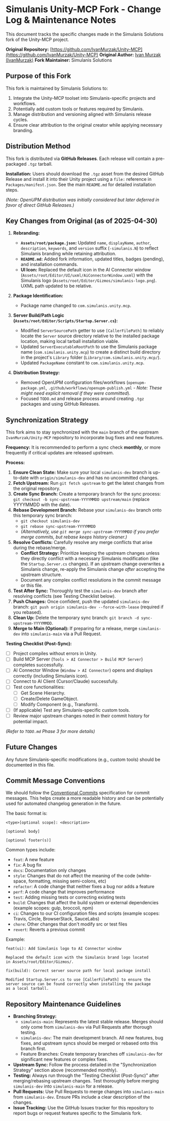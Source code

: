 # Simulanis Unity-MCP Fork - Change Log & Maintenance Notes

This document tracks the specific changes made in the Simulanis Solutions fork of the Unity-MCP project.

**Original Repository:** [https://github.com/IvanMurzak/Unity-MCP](https://github.com/IvanMurzak/Unity-MCP)
**Original Author:** [Ivan Murzak (IvanMurzak)](https://github.com/IvanMurzak)
**Fork Maintainer:** Simulanis Solutions

## Purpose of this Fork

This fork is maintained by Simulanis Solutions to:
1. Integrate the Unity-MCP toolset into Simulanis-specific projects and workflows.
2. Potentially add custom tools or features required by Simulanis.
3. Manage distribution and versioning aligned with Simulanis release cycles.
4. Ensure clear attribution to the original creator while applying necessary branding.

## Distribution Method

This fork is distributed via **GitHub Releases**. Each release will contain a pre-packaged `.tgz` tarball.

**Installation:** Users should download the `.tgz` asset from the desired GitHub Release and install it into their Unity project using a `file:` reference in `Packages/manifest.json`. See the main `README.md` for detailed installation steps.

*(Note: OpenUPM distribution was initially considered but later deferred in favor of direct GitHub Releases.)*

## Key Changes from Original (as of 2025-04-30)

1.  **Rebranding:**
    *   **`Assets/root/package.json`:** Updated `name`, `displayName`, `author`, `description`, `keywords`, and `version` suffix (`-simulanis.N`) to reflect Simulanis branding while retaining attribution.
    *   **`README.md`:** Added fork information, updated titles, badges (pending), and installation commands.
    *   **UI Icon:** Replaced the default icon in the AI Connector window (`Assets/root/Editor/UI/uxml/AiConnectorWindow.uxml`) with the Simulanis logo (`Assets/root/Editor/Gizmos/simulanis-logo.png`). UXML path updated to be relative.

2.  **Package Identification:**
    *   Package name changed to `com.simulanis.unity.mcp`.

3.  **Server Build/Path Logic (`Assets/root/Editor/Scripts/Startup.Server.cs`):**
    *   Modified `ServerSourcePath` getter to use `[CallerFilePath]` to reliably locate the `Server` source directory relative to the installed package location, making local tarball installation viable.
    *   Updated `ServerExecutableRootPath` to use the Simulanis package name (`com.simulanis.unity.mcp`) to create a distinct build directory in the project's `Library` folder (`Library/com.simulanis.unity.mcp/`).
    *   Updated `PackageName` constant to `com.simulanis.unity.mcp`.

4.  **Distribution Strategy:**
    *   Removed OpenUPM configuration files/workflows (`openupm-package.yml`, `.github/workflows/openupm-publish.yml` - *Note: These might need explicit removal if they were committed*).
    *   Focused `TODO.md` and release process around creating `.tgz` packages and using GitHub Releases.

## Synchronization Strategy

This fork aims to stay synchronized with the `main` branch of the upstream `IvanMurzak/Unity-MCP` repository to incorporate bug fixes and new features.

**Frequency:** It is recommended to perform a sync check **monthly**, or more frequently if critical updates are released upstream.

**Process:**

1.  **Ensure Clean State:** Make sure your local `simulanis-dev` branch is up-to-date with `origin/simulanis-dev` and has no uncommitted changes.
2.  **Fetch Upstream:** Run `git fetch upstream` to get the latest changes from the original repository.
3.  **Create Sync Branch:** Create a temporary branch for the sync process: `git checkout -b sync-upstream-YYYYMMDD upstream/main` (replace YYYYMMDD with the date).
4.  **Rebase Development Branch:** Rebase your `simulanis-dev` branch onto this temporary sync branch: 
    *   `git checkout simulanis-dev`
    *   `git rebase sync-upstream-YYYYMMDD` 
    *   *(Alternatively, use `git merge sync-upstream-YYYYMMDD` if you prefer merge commits, but rebase keeps history cleaner.)*
5.  **Resolve Conflicts:** Carefully resolve any merge conflicts that arise during the rebase/merge. 
    *   **Conflict Strategy:** Prioritize keeping the upstream changes unless they directly conflict with a necessary Simulanis modification (like the `Startup.Server.cs` changes). If an upstream change overwrites a Simulanis change, re-apply the Simulanis change *after* accepting the upstream structure.
    *   Document any complex conflict resolutions in the commit message or this file.
6.  **Test After Sync:** Thoroughly test the `simulanis-dev` branch after resolving conflicts (see Testing Checklist below).
7.  **Push Changes:** Once confident, push the updated `simulanis-dev` branch: `git push origin simulanis-dev --force-with-lease` (required if you rebased).
8.  **Clean Up:** Delete the temporary sync branch: `git branch -d sync-upstream-YYYYMMDD`.
9.  **Merge to Main (Optional):** If preparing for a release, merge `simulanis-dev` into `simulanis-main` via a Pull Request.

**Testing Checklist (Post-Sync):**

*   [ ] Project compiles without errors in Unity.
*   [ ] Build MCP Server (`Tools > AI Connector > Build MCP Server`) completes successfully.
*   [ ] AI Connector Window (`Window > AI Connector`) opens and displays correctly (including Simulanis icon).
*   [ ] Connect to AI Client (Cursor/Claude) successfully.
*   [ ] Test core functionalities:
    *   [ ] Get Scene Hierarchy.
    *   [ ] Create/Delete GameObject.
    *   [ ] Modify Component (e.g., Transform).
*   [ ] (If applicable) Test any Simulanis-specific custom tools.
*   [ ] Review major upstream changes noted in their commit history for potential impact.

*(Refer to `TODO.md` Phase 3 for more details)*

## Future Changes

Any future Simulanis-specific modifications (e.g., custom tools) should be documented in this file. 

## Commit Message Conventions

We should follow the [Conventional Commits](https://www.conventionalcommits.org/en/v1.0.0/) specification for commit messages. This helps create a more readable history and can be potentially used for automated changelog generation in the future.

The basic format is:

```
<type>[optional scope]: <description>

[optional body]

[optional footer(s)]
```

Common types include:
- `feat`: A new feature
- `fix`: A bug fix
- `docs`: Documentation only changes
- `style`: Changes that do not affect the meaning of the code (white-space, formatting, missing semi-colons, etc)
- `refactor`: A code change that neither fixes a bug nor adds a feature
- `perf`: A code change that improves performance
- `test`: Adding missing tests or correcting existing tests
- `build`: Changes that affect the build system or external dependencies (example scopes: gulp, broccoli, npm)
- `ci`: Changes to our CI configuration files and scripts (example scopes: Travis, Circle, BrowserStack, SauceLabs)
- `chore`: Other changes that don't modify src or test files
- `revert`: Reverts a previous commit

Example:
```
feat(ui): Add Simulanis logo to AI Connector window

Replaced the default icon with the Simulanis brand logo located
in Assets/root/Editor/Gizmos/.
```
```
fix(build): Correct server source path for local package install

Modified Startup.Server.cs to use [CallerFilePath] to ensure the
server source can be found correctly when installing the package
as a local tarball.
```

## Repository Maintenance Guidelines

- **Branching Strategy:**
  - `simulanis-main`: Represents the latest stable release. Merges should only come from `simulanis-dev` via Pull Requests after thorough testing.
  - `simulanis-dev`: The main development branch. All new features, bug fixes, and upstream syncs should be merged or rebased onto this branch first.
  - Feature Branches: Create temporary branches off `simulanis-dev` for significant new features or complex fixes.
- **Upstream Sync:** Follow the process detailed in the "Synchronization Strategy" section above (recommended monthly).
- **Testing:** Always run through the "Testing Checklist (Post-Sync)" after merging/rebasing upstream changes. Test thoroughly before merging `simulanis-dev` into `simulanis-main` for a release.
- **Pull Requests:** Use Pull Requests to merge changes into `simulanis-main` from `simulanis-dev`. Ensure PRs include a clear description of the changes.
- **Issue Tracking:** Use the GitHub Issues tracker for this repository to report bugs or request features specific to the Simulanis fork. 
